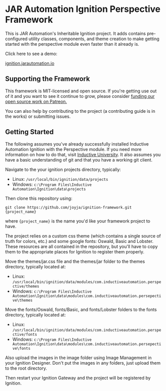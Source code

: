 # JAR Automation Ignition Perspective Framework

This is JAR Automation's Inheritable Ignition project. It adds contains pre-configured utility classes, components, and theme creation to make getting started with the perspective module even faster than it already is.

Click here to see a demo:

[ignition.jarautomation.io](https://ignition.jarautomation.io "JAR Automation Ignition Demo")

## Supporting the Framework

This framework is MIT-licensed and open source. If you're getting use out of it and you want to see it continue to grow, please consider [funding our open source work on Patreon.](https://www.patreon.com/jarautomation)

You can also help by contributing to the project (a contributing guide is in the works) or submitting issues.

## Getting Started

The following assumes you've already successfully installed Inductive Automation Ignition with the Perspective module. If you need more information on how to do that, visit [Inductive University](https://inductiveuniversity.com). It also assumes you have a basic understanding of git and that you have a working git client.

Navigate to the your ignition projects directory, typically:

- Linux: `/usr/local/bin/ignition/data/projects`
- Windows: `c:\Program Files\Inductive Automation\Ignition\data\projects`

Then clone this repository using:

`git clone https://github.com/joyja/ignition-framework.git {project_name}`

where `{project_name}` is the name you'd like your framework project to have.

The project relies on a custom css theme (which contains a single source of truth for colors, etc.) and some google fonts: Oswald, Basic and Lobster. These resources are all contained in the repository,
 but you'll have to copy them to the appropriate places for Ignition to register them properly.

Move the themes/jar.css file and the themes/jar folder to the themes directory, typically located at:

- Linux: `/usr/local/bin/ignition/data/modules/com.inductiveautomation.perspective/themes`
- Windows: `c:\Program Files\Inductive Automation\Ignition\data\modules\com.inductiveautomation.persepective\themes`

Move the fonts/Oswald, fonts/Basic, and fonts/Lobster folders to the fonts directory, typically located at:

- Linux: `/usr/local/bin/ignition/data/modules/com.inductiveautomation.perspective/fonts`
- Windows: `c:\Program Files\Inductive Automation\Ignition\data\modules\com.inductiveautomation.persepective\fonts`

Also upload the images in the image folder using Image Management in your Ignition Designer. Don't put the images in any folders, just upload them to the root directory.

Then restart your Ignition Gateway and the project will be registered by Ignition.

